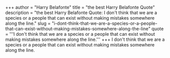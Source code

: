 +++
author = "Harry Belafonte"
title = "the best Harry Belafonte Quote"
description = "the best Harry Belafonte Quote: I don't think that we are a species or a people that can exist without making mistakes somewhere along the line."
slug = "i-dont-think-that-we-are-a-species-or-a-people-that-can-exist-without-making-mistakes-somewhere-along-the-line"
quote = '''I don't think that we are a species or a people that can exist without making mistakes somewhere along the line.'''
+++
I don't think that we are a species or a people that can exist without making mistakes somewhere along the line.
